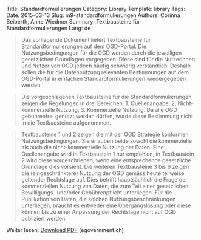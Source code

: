 Title: Standardformulierungen
Category: Library
Template: library
Tags:
Date: 2015-03-13
Slug: m9-standardformulierungen
Authors: Corinna Seiberth, Anne Wiedmer
Summary: Textbausteine für Standardformulierungen
Lang: de

> Das vorliegende Dokument liefert Textbausteine für Standardformulierungen auf dem OGD-Portal. Die Nutzungsbedingungen für die OGD werden durch die jeweiligen gesetzlichen Grundlagen vorgegeben. Diese sind für die Nutzerinnen und Nutzer von OGD jedoch häufig schwierig verständlich. Deshalb sollen die für die Datennutzung relevanten Bestimmungen auf dem OGD-Portal in einfachen Standardformulierungen wiedergegeben werden.

> Die vorgeschlagenen Textbausteine für die Standardformulierungen zeigen die Regelungen in drei Bereichen: 1. Quellenangabe, 2. Nicht-kommerzielle Nutzung, 3. Kommerzielle Nutzung. Da alle OGD gebührenfrei genutzt werden dürfen, wurde diese Bestimmung nicht in die Textbausteine aufgenommen.

> Textbausteine 1 und 2 zeigen die mit der OGD Strategie konformen Nutzungsbedingungen. Sie erlauben beide sowohl die kommerzielle als auch die nicht-kommerzielle Nutzung der Daten. Eine Quellenangabe wird in Textbaustein 1 nur empfohlen, in Textbaustein 2 wird diese vorgeschrieben, wenn eine entsprechende gesetzliche Grundlage dies vorsieht. Die weiteren Textbausteine 3 bis 6 zeigen die (eingeschränktere) Nutzung der OGD gemäss heute teilweise geltender Rechtslage auf. Dies betrifft hauptsächlich  die Frage der kommerziellen Nutzung von Daten, die zum Teil einer gesetzlichen Bewilligungs- und/oder Gebührenpflicht unterliegen. Für die Publikation von Daten, die solchen Nutzungsbeschränkungen unterliegen, braucht es entweder eine Übergangslösung oder diese können bis zu einer Anpassung der Rechtslage nicht auf OGD publiziert werden.

Weiter lesen: [Download PDF](http://www.egovernment.ch/umsetzung/00881/00883/01112/index.html?lang=de&download=NHzLpZeg7t,lnp6I0NTU042l2Z6ln1acy4Zn4Z2qZpnO2Yuq2Z6gpJCDdnt2gGym162epYbg2c_JjKbNoKSn6A--) (egovernment.ch)
